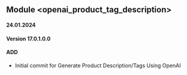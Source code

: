 ## Module <openai_product_tag_description>

#### 24.01.2024
#### Version 17.0.1.0.0
#### ADD
- Initial commit for Generate Product Description/Tags Using OpenAI
